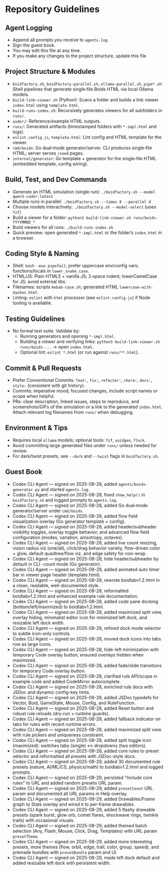 # Repository Guidelines
## Agent Logging
- Append all prompts you receive to `agents.log`.
- Sign the guest book.
- You may edit this file at any time.
- If you make any changes to the project structure, update this file

## Project Structure & Modules
- `boidfactory.sh`, `boidfactory-parallel.sh`, `ollama-parallel.sh`, `pipe*.sh`: Shell pipelines that generate single‑file Boids HTML via local Ollama models.
- `build-link-viewer.sh` (Python): Scans a folder and builds a link viewer `index.html` using `template.html`.
- `build-runs-index.sh`: Recursively generates viewers for all subfolders in `runs/`.
- `aider/`: Reference/example HTML outputs.
- `runs/`: Generated artifacts (timestamped folders with `*-impl.html` and logs).
- `eslint.config.js`, `template.html`: Lint config and HTML template for the viewer.
 - `cmd/boids`: Go dual‑mode generator/server. CLI produces single‑file HTML; server serves `/seed` pages.
 - `internal/generator`: Go template + generator for the single‑file HTML (embedded template, config wiring).

## Build, Test, and Dev Commands
- Generate an HTML simulation (single run): `./boidfactory.sh --model qwen3-coder:latest`
- Multiple runs in parallel: `./boidfactory.sh --times 8 --parallel 4`
- Choose models interactively: `./boidfactory.sh --model-select` (uses `fzf`)
- Build a viewer for a folder: `python3 build-link-viewer.sh runs/boids-YYYYMMDD_*`
- Build viewers for all runs: `./build-runs-index.sh`
- Quick preview: open generated `*-impl.html` or the folder’s `index.html` in a browser.

## Coding Style & Naming
- Shell: `bash -euo pipefail`; prefer uppercase env/config vars; functions/locals in `lower_snake_case`.
- HTML/JS: Plain HTML5 + vanilla JS; 2‑space indent; lowerCamelCase for JS; avoid external libs.
- Filenames: scripts `kebab-case.sh`; generated HTML `lowercase-with-dashes.html`.
- Linting: `eslint` with `html` processor (see `eslint.config.js`) if Node tooling is available.

## Testing Guidelines
- No formal test suite. Validate by:
  - Running generators and opening `*-impl.html`.
  - Building a viewer and verifying links: `python3 build-link-viewer.sh runs/boids-...` → open `index.html`.
  - Optional lint: `eslint *.html` (or run against `runs/**.html`).

## Commit & Pull Requests
- Prefer Conventional Commits: `feat:`, `fix:`, `refactor:`, `chore:`, `docs:`, `style:` (consistent with git history).
- Commits: imperative mood, focused changes, include script names or scope when helpful.
- PRs: clear description, linked issues, steps to reproduce, and screenshots/GIFs of the simulation or a link to the generated `index.html`. Attach relevant log filenames from `runs/` when debugging.

## Environment & Tips
- Requires local `ollama` models; optional tools: `fzf`, `uuidgen`, `flock`.
- Avoid committing large generated files under `runs/` unless needed for review.
- For dark/twist presets, see `--dark` and `--twist` flags in `boidfactory.sh`.

## Guest Book
- Codex CLI Agent — signed on 2025-08-28, added `agents/boids-generator.py` and started `agents.log`.
- Codex CLI Agent — signed on 2025-08-28, fixed `show_help()` in `boidfactory.sh` and logged prompts to `agents.log`.
- Codex CLI Agent — signed on 2025-08-28, added Go dual‑mode generator/server under `cmd/boids`.
- Codex CLI Agent — signed on 2025-08-28, added flow field visualization overlay (Go generator template + config).
- Codex CLI Agent — signed on 2025-08-28, added header/subheader visibility toggles, overlay toggle behavior, and advanced flow field configuration (modes, variation, anisotropy, octaves).
 - Codex CLI Agent — signed on 2025-08-28, added live count resizing, vision radius viz (one/all), click/drag behavior variety, flow-driven color + glow, default quadtree/flow viz, and edge safety for non-wrap.
 - Codex CLI Agent — signed on 2025-08-28, hide header/subheader by default in CLI -count mode (Go generator).
 - Codex CLI Agent — signed on 2025-08-28, added animated auto timer bar in viewer page header (template.html).
 - Codex CLI Agent — signed on 2025-08-28, rewrote boidlabv1.2.html in a clean, readable, well-documented style.
 - Codex CLI Agent — signed on 2025-08-28, reformatted boidlabv1.2.html and enhanced example rule documentation.
 - Codex CLI Agent — signed on 2025-08-28, added code pane docking (bottom/left/maximized) to boidlabv1.2.html.
 - Codex CLI Agent — signed on 2025-08-28, added maximized split view, overlay hiding, minimalist editor icon for minimized left dock, and resizable left dock width.
 - Codex CLI Agent — signed on 2025-08-28, refined dock mode selector to subtle icon-only controls.
 - Codex CLI Agent — signed on 2025-08-28, moved dock icons into tabs row as large icons.
 - Codex CLI Agent — signed on 2025-08-28, hide-left minimization with temporary Code overlay button; ensured overlays hidden when maximized.
 - Codex CLI Agent — signed on 2025-08-28, added fade/slide transitions for temporary Code overlay button.
 - Codex CLI Agent — signed on 2025-08-28, clarified rule API/scope in example code and added CodeMirror autocomplete.
 - Codex CLI Agent — signed on 2025-08-28, enriched rule docs with JSDoc and dynamic config-key hints.
 - Codex CLI Agent — signed on 2025-08-28, added JSDoc typedefs for Vector, Boid, GameState, Mouse, Config, and RuleFunction.
 - Codex CLI Agent — signed on 2025-08-28, added Reset button and robust rule reloads (dry-run + runtime guards).
 - Codex CLI Agent — signed on 2025-08-28, added fallback indicator on tabs for rules with recent runtime errors.
 - Codex CLI Agent — signed on 2025-08-28, added maximized split view with rule pickers and uniqueness constraint.
 - Codex CLI Agent — signed on 2025-08-28, added split toggle icon (maximized): switches tabs (single) ↔ dropdowns (two editors).
 - Codex CLI Agent — signed on 2025-08-28, added core rules to preset selector and reformatted all presets with JSDoc-style docs.
 - Codex CLI Agent — signed on 2025-08-29, added 30 documented rule presets (nature, AI/ML/CS, physics/math) to boidlabv1.2.html and logged prompts.
 - Codex CLI Agent — signed on 2025-08-29, persisted "Include core rules" to URL and added random presets URL param.
 - Codex CLI Agent — signed on 2025-08-29, added `presetCount` URL param and documented all URL params in Help overlay.
 - Codex CLI Agent — signed on 2025-08-29, added Drawables/Frame graph to Stats overlay and wired it to per-frame drawables.
 - Codex CLI Agent — signed on 2025-08-29, added 5 flashy drawable presets (spark burst, glow orb, comet flares, shockwave rings, twinkle trails) with occasional visuals.
 - Codex CLI Agent — signed on 2025-08-29, added themed batch selection (Any, Flash, Mouse, Click, Drag, Templates) with URL param `presetTheme`.
 - Codex CLI Agent — signed on 2025-08-29, added more interesting presets, more themes (flow, orbit, edge, trail, color, group, speed), and premade bundles with `presetBundle` param and UI.
 - Codex CLI Agent — signed on 2025-08-29, made left dock default and added resizable left dock with persistent width.
